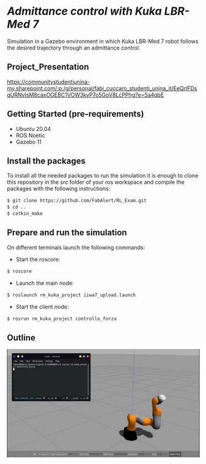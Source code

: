 # _Admittance control with Kuka LBR-Med 7_

Simulation in a Gazebo environment in which Kuka LBR-Med 7 robot follows the desired trajectory through an admittance control.

## Project_Presentation
https://communitystudentiunina-my.sharepoint.com/:p:/g/personal/fabi_cuccaro_studenti_unina_it/EeQrlFDsqURNvIsM8caxOGEBC1VOW3kyP7o5GoV8LcPPhg?e=5a4qbE

## Getting Started (pre-requirements)

- Ubuntu 20.04
- ROS Noetic
- Gazebo 11


## Install the packages

To install all the needed packages to run the simulation it is enough to clone this repository in the _src_ folder of your ros workspace and compile the packages with the following instructions:

```sh
$ git clone https://github.com/FabAlert/RL_Exam.git
$ cd ..
$ catkin_make
```
## Prepare and run the simulation

On different terminals launch the following commands:

- Start the roscore:

```sh
$ roscore
```

- Launch the main node:

```sh
$ roslaunch rm_kuka_project iiwa7_upload.launch
```


- Start the client node: 

```sh
$ rosrun rm_kuka_project controllo_forza 
```

## Outline
![Gazebo](/Images_for_readme/Execution.png) 
